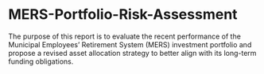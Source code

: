 # MERS-Portfolio-Risk-Assessment
The purpose of this report is to evaluate the recent performance of the Municipal Employees’ Retirement System (MERS) investment portfolio and propose a revised asset allocation strategy to better align with its long-term funding obligations. 
